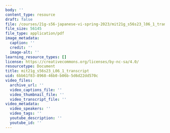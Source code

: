 ```yaml
---
body: ''
content_type: resource
draft: false
file: /courses/21g-s56-japanese-vi-spring-2023/mit21g_s56s23_l06_1_transcript.pdf
file_size: 56145
file_type: application/pdf
image_metadata:
  caption: ''
  credit: ''
  image-alt: ''
learning_resource_types: []
license: https://creativecommons.org/licenses/by-nc-sa/4.0/
resourcetype: Document
title: mit21g_s56s23_L06_1_transcript
uid: 6bb61f83-8968-46b0-b06b-5d6d22dd570c
video_files:
  archive_url: ''
  video_captions_file: ''
  video_thumbnail_file: ''
  video_transcript_file: ''
video_metadata:
  video_speakers: ''
  video_tags: ''
  youtube_description: ''
  youtube_id: ''
---
```

